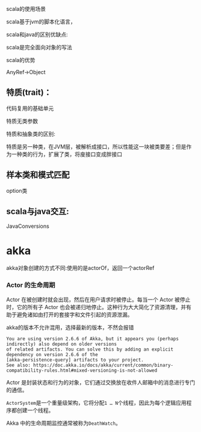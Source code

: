 scala的使用场景

scala基于jvm的脚本化语言，

scala和java的区别优缺点:

scala是完全面向对象的写法

scala的优势



AnyRef->Object

## 特质(trait)：

代码复用的基础单元

特质无类参数

特质和抽象类的区别:

特质是另一种类，在JVM层，被解析成接口，所以性能这一块被类要差；但是作为一种类的行为，扩展了类，将廋接口变成胖接口

## 样本类和模式匹配

option类

## scala与java交互:

JavaConversions



# akka

akka对象创建的方式不同:使用的是actorOf，返回一个actorRef

### Actor 的生命周期

Actor 在被创建时就会出现，然后在用户请求时被停止。每当一个 Actor 被停止时，它的所有子 Actor 也会被递归地停止。这种行为大大简化了资源清理，并有助于避免诸如由打开的套接字和文件引起的资源泄漏。

akka的版本不允许混用，选择最新的版本，不然会报错

```
You are using version 2.6.6 of Akka, but it appears you (perhaps indirectly) also depend on older versions
of related artifacts. You can solve this by adding an explicit dependency on version 2.6.6 of the
[akka-persistence-query] artifacts to your project. 
See also: https://doc.akka.io/docs/akka/current/common/binary-compatibility-rules.html#mixed-versioning-is-not-allowed
```



Actor 是封装状态和行为的对象，它们通过交换放在收件人邮箱中的消息进行专门的通信。

`ActorSystem`是一个重量级架构，它将分配`1 … N`个线程，因此为每个逻辑应用程序都创建一个线程。



Akka 中的生命周期监控通常被称为`DeathWatch`。